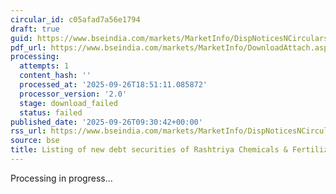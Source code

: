 ```yaml
---
circular_id: c05afad7a56e1794
draft: true
guid: https://www.bseindia.com/markets/MarketInfo/DispNoticesNCirculars.aspx?Noticeid={7757CEF6-F078-4280-8BE6-C6F9ECB3477D}&noticeno=20250926-16&dt=09/26/2025&icount=16&totcount=76&flag=0
pdf_url: https://www.bseindia.com/markets/MarketInfo/DownloadAttach.aspx?id=20250926-16&attachedId=
processing:
  attempts: 1
  content_hash: ''
  processed_at: '2025-09-26T18:51:11.085872'
  processor_version: '2.0'
  stage: download_failed
  status: failed
published_date: '2025-09-26T09:30:42+00:00'
rss_url: https://www.bseindia.com/markets/MarketInfo/DispNoticesNCirculars.aspx?Noticeid={7757CEF6-F078-4280-8BE6-C6F9ECB3477D}&noticeno=20250926-16&dt=09/26/2025&icount=16&totcount=76&flag=0
source: bse
title: Listing of new debt securities of Rashtriya Chemicals & Fertilizers Limited
---
```


Processing in progress...